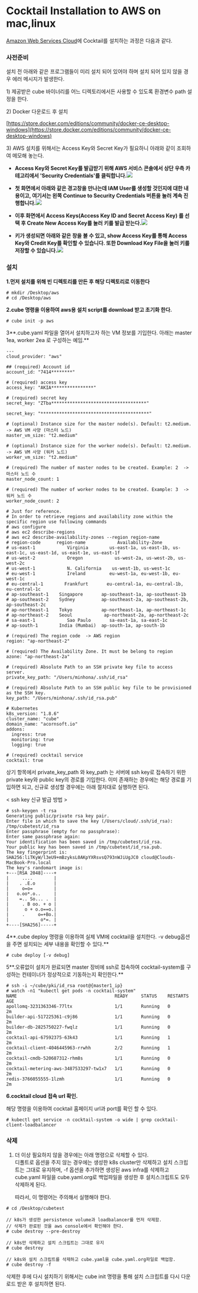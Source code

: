 # Cocktail Installation to AWS on mac,linux

[Amazon Web Services Cloud](https://aws.amazon.com/free/)에 Cocktail를 설치하는 과정은 다음과 같다.

### **사전준비**

설치 전 아래와 같은 프로그램들이 미리 설치 되어 있어야 하며 설치 되어 있지 않을 경우 에러 메시지가 발생한다.

1\) 제공받은 cube 바이너리를 어느 디렉토리에서든 사용할 수 있도록 환경변수 path 설정을 한다.

2\) Docker 다운로드 후 설치

[https://store.docker.com/editions/community/docker-ce-desktop-windows](https://store.docker.com/editions/community/docker-ce-desktop-windows)

3\) AWS 설치를 위해서는 Access Key와 Secret Key가 필요하니 아래와 같이 조회하여 메모해 놓는다.

* **Access Key와 Secret Key를 발급받기 위해 AWS 서비스 콘솔에서 상단 우측 카테고리에서 'Security Credentials'를 클릭합니다.**![](/assets/aws-add.png)

* **첫 화면에서 아래와 같은 경고창을 만나는데 IAM User를 생성할 것인지에 대한 내용이고, 여기서는 왼쪽 Continue to Security Credentials 버튼을 눌러 계속 진행합니다.**![](/assets/aws-add1.png)

* **이후 화면에서 Access Keys\(Access Key ID and Secret Access Key\) 를 선택 후 Create New Access Key를 눌러 키를 발급 받는다.**![](/assets/aws-add2.png)

* **키가 생성되면 아래와 같은 창을 볼 수 있고, show Access Key를 통해 Access Key와 Credit Key를 확인할 수 있습니다. 또한 Download Key File을 눌러 키를 저장할 수 있습니다.**![](/assets/aws-add4.png)

### 설치

**1.먼저 설치를 위해 빈 디렉토리를 만든 후 해당 디렉토리로 이동한다**

```
# mkdir /Desktop/aws
# cd /Desktop/aws
```

**2.cube 명령을 이용하여 aws용 설치 script를 download 받고 초기화 한다.**

```
# cube init -p aws
```

3**.cube.yaml 파일을 열어서 설치하고자 하는 VM 정보를 기입한다. 아래는 master 1ea, worker 2ea 로 구성하는 예임.**

```
---
cloud_provider: "aws"

## (required) Account id
account_id: "7414********"

# (required) access key
access_key: "AKIA****************"

# (required) secret key
secret_key: "ZTba************************************"

secret_key: "*****************************************"

# (optional) Instance size for the master node(s). Default: t2.medium.  -> AWS VM 사양 (마스터 노드) 
master_vm_size: "t2.medium"

# (optional) Instance size for the worker node(s). Default: t2.medium. -> AWS VM 사양 (워커 노드)
worker_vm_size: "t2.medium"

# (required) The number of master nodes to be created. Example: 2  -> 마스터 노드 수
master_node_count: 1

# (required) The number of worker nodes to be created. Example: 3  -> 워커 노드 수 
worker_node_count: 2

# Just for reference.
# In order to retrieve regions and availability zone within the specific region use following commands
# aws configure
# aws ec2 describe-regions
# aws ec2 describe-availability-zones --region region-name
# region-code      region-name            Availability-Zone
# us-east-1            Virginia        us-east-1a, us-east-1b, us-east-1c, us-east-1d, us-east-1e, us-east-1f
# us-west-2            Oregon            us-west-2a, us-west-2b, us-west-2c
# us-west-1            N. California    us-west-1b, us-west-1c
# eu-west-1            Ireland         eu-west-1a, eu-west-1b, eu-west-1c
# eu-central-1        Frankfurt       eu-central-1a, eu-central-1b, eu-central-1c
# ap-southeast-1    Singapore       ap-southeast-1a, ap-southeast-1b
# ap-southeast-2    Sydney          ap-southeast-2a, ap-southeast-2b, ap-southeast-2c
# ap-northeast-1    Tokyo           ap-northeast-1a, ap-northeast-1c
# ap-northeast-2    Seoul            ap-northeast-2a, ap-northeast-2c
# sa-east-1            Sao Paulo       sa-east-1a, sa-east-1c
# ap-south-1        India (Mumbai)  ap-south-1a, ap-south-1b

# (required) The region code  -> AWS region
region: "ap-northeast-2"

# (required) The Availability Zone. It must be belong to region
azone: "ap-northeast-2a"

# (required) Absolute Path to an SSH private key file to access server.
private_key_path: "/Users/minhona/.ssh/id_rsa"

# (required) Absolute Path to an SSH public key file to be provisioned as the SSH key.
key_path: "/Users/minhona/.ssh/id_rsa.pub"

# Kubernetes
k8s_version: "1.8.6"
cluster_name: "cube"
domain_name: "acornsoft.io"
addons:
  ingress: true
  monitoring: true
  logging: true

# (required) cocktail service
cocktail: true
```

상기 항목에서 private\_key\_path  와 key\_path 는 서버에 ssh key로 접속하기 위한 private key와 public key의 경로를 기입한다. 이미 존재하는 경우에는 해당 경로를 기입하면 되고, 신규로 생성할 경우에는 아래 절차대로 실행하면 된다.

&lt; ssh key 신규 발급 방법 &gt;

```
# ssh-keygen -t rsa
Generating public/private rsa key pair.
Enter file in which to save the key (/Users/cloud/.ssh/id_rsa): /tmp/cubetest/id_rsa
Enter passphrase (empty for no passphrase):
Enter same passphrase again:
Your identification has been saved in /tmp/cubetest/id_rsa.
Your public key has been saved in /tmp/cubetest/id_rsa.pub.
The key fingerprint is:
SHA256:liTKyW/l3eU9+mBzyksL0AKpYXRsvsQ793nWJiUgJC0 cloud@Clouds-MacBook-Pro.local
The key's randomart image is:
+---[RSA 2048]----+
|     ....        |
|    . .E.o       |
|     o=o=        |
|   o.oo*.o..     |
|    =.. So... .  |
|     . B oo. + o |
|      o + o.o==o.|
|     .     o=+Bo.|
|            o*=. |
+----[SHA256]-----+
```

4**.cube deploy 명령을 이용하여 실제 VM에 cocktail을 설치한다. -v debug옵션을 주면 설치되는 세부 내용을 확인할 수 있다.**

```
# cube deploy [-v debug]
```

5**.오류없이 설치가 완료되면 master 장비에 ssh로 접속하여 cocktail-system를 구성하는 컨테이너가 정상적으로 기동하는지 확인한다.**

```
# ssh -i ~/cube/pki/id_rsa root@{master1_ip}
# watch -n1 "kubectl get pods -n cocktail-system"
NAME                                     READY     STATUS    RESTARTS   AGE
apollomq-3231363346-77ltx                1/1       Running   0          2m
builder-api-517225361-c9j86              1/1       Running   0          2m
builder-db-2825750227-fwqlz              1/1       Running   0          2m
cocktail-api-67592375-63k43              1/1       Running   1          2m
cocktail-client-4046445963-rrwhh         2/2       Running   1          2m
cocktail-cmdb-520687312-rhm8s            1/1       Running   0          2m
cocktail-metering-aws-3487533297-tw1x7   1/1       Running   0          2m
redis-3766055555-1lzmh                   1/1       Running   0          2m
```

**6.cocktail cloud 접속 url 확인.**

해당 명령을 이용하여 cocktail 홈페이지 url과 port를 확인 할 수 있다.

```
# kubectl get service -n cocktail-system -o wide | grep cocktail-client-loadbalancer
```

### **삭제**

1. 더 이상 필요하지 않을 경우에는 아래 명령으로 삭제할 수 있다.  
   디폴트로 옵션을 주지 않는 경우에는 생성한 k8s cluster만 삭제하고 설치 스크립트는 그대로 유지하며, -f 옵션을 추가하면 생성된 aws infra를 삭제하고 cube.yaml 파일을 cube.yaml.org로 백업파일을 생성한 후 설치스크립트도 모두 삭제하게 된다.

   따라서, 이 명령어는 주의해서 실행해야 한다.

```
# cd /Desktop/cubetest

// k8s가 생성한 persistence volume과 loadbalancer를 먼저 삭제함. 
// 삭제가 완료된 것을 aws console에서 확인해야 한다.  
# cube destroy --pre-destroy

// k8s만 삭제하고 설치 스크립트는 그대로 유지 
# cube destroy

// k8s와 설치 스크립트를 삭제하고 cube.yaml을 cube.yaml.org파일로 백업함. 
# cube destroy -f
```

삭제한 후에 다시 설치하기 위해서는 cube init 명령을 통해 설치 스크립트를 다시 다운로드 받은 후 설치하면 된다.

